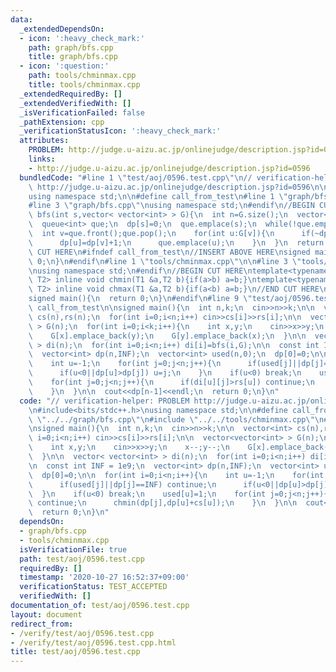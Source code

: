 ```yaml
---
data:
  _extendedDependsOn:
  - icon: ':heavy_check_mark:'
    path: graph/bfs.cpp
    title: graph/bfs.cpp
  - icon: ':question:'
    path: tools/chminmax.cpp
    title: tools/chminmax.cpp
  _extendedRequiredBy: []
  _extendedVerifiedWith: []
  _isVerificationFailed: false
  _pathExtension: cpp
  _verificationStatusIcon: ':heavy_check_mark:'
  attributes:
    PROBLEM: http://judge.u-aizu.ac.jp/onlinejudge/description.jsp?id=0596
    links:
    - http://judge.u-aizu.ac.jp/onlinejudge/description.jsp?id=0596
  bundledCode: "#line 1 \"test/aoj/0596.test.cpp\"\n// verification-helper: PROBLEM\
    \ http://judge.u-aizu.ac.jp/onlinejudge/description.jsp?id=0596\n\n#include<bits/stdc++.h>\n\
    using namespace std;\n\n#define call_from_test\n#line 1 \"graph/bfs.cpp\"\n\n\
    #line 3 \"graph/bfs.cpp\"\nusing namespace std;\n#endif\n//BEGIN CUT HERE\nvector<int>\
    \ bfs(int s,vector< vector<int> > G){\n  int n=G.size();\n  vector<int> dp(n,-1);\n\
    \  queue<int> que;\n  dp[s]=0;\n  que.emplace(s);\n  while(!que.empty()){\n  \
    \  int v=que.front();que.pop();\n    for(int u:G[v]){\n      if(~dp[u]) continue;\n\
    \      dp[u]=dp[v]+1;\n      que.emplace(u);\n    }\n  }\n  return dp;\n}\n//END\
    \ CUT HERE\n#ifndef call_from_test\n//INSERT ABOVE HERE\nsigned main(){\n  return\
    \ 0;\n}\n#endif\n#line 1 \"tools/chminmax.cpp\"\n\n#line 3 \"tools/chminmax.cpp\"\
    \nusing namespace std;\n#endif\n//BEGIN CUT HERE\ntemplate<typename T1,typename\
    \ T2> inline void chmin(T1 &a,T2 b){if(a>b) a=b;}\ntemplate<typename T1,typename\
    \ T2> inline void chmax(T1 &a,T2 b){if(a<b) a=b;}\n//END CUT HERE\n#ifndef call_from_test\n\
    signed main(){\n  return 0;\n}\n#endif\n#line 9 \"test/aoj/0596.test.cpp\"\n#undef\
    \ call_from_test\n\nsigned main(){\n  int n,k;\n  cin>>n>>k;\n\n  vector<int>\
    \ cs(n),rs(n);\n  for(int i=0;i<n;i++) cin>>cs[i]>>rs[i];\n\n  vector<vector<int>\
    \ > G(n);\n  for(int i=0;i<k;i++){\n    int x,y;\n    cin>>x>>y;\n    x--;y--;\n\
    \    G[x].emplace_back(y);\n    G[y].emplace_back(x);\n  }\n\n  vector< vector<int>\
    \ > di(n);\n  for(int i=0;i<n;i++) di[i]=bfs(i,G);\n\n  const int INF = 1e9;\n\
    \  vector<int> dp(n,INF);\n  vector<int> used(n,0);\n  dp[0]=0;\n\n  for(int i=0;i<n;i++){\n\
    \    int u=-1;\n    for(int j=0;j<n;j++){\n      if(used[j]||dp[j]==INF) continue;\n\
    \      if(u<0||dp[u]>dp[j]) u=j;\n    }\n    if(u<0) break;\n    used[u]=1;\n\
    \    for(int j=0;j<n;j++){\n      if(di[u][j]>rs[u]) continue;\n      chmin(dp[j],dp[u]+cs[u]);\n\
    \    }\n  }\n\n  cout<<dp[n-1]<<endl;\n  return 0;\n}\n"
  code: "// verification-helper: PROBLEM http://judge.u-aizu.ac.jp/onlinejudge/description.jsp?id=0596\n\
    \n#include<bits/stdc++.h>\nusing namespace std;\n\n#define call_from_test\n#include\
    \ \"../../graph/bfs.cpp\"\n#include \"../../tools/chminmax.cpp\"\n#undef call_from_test\n\
    \nsigned main(){\n  int n,k;\n  cin>>n>>k;\n\n  vector<int> cs(n),rs(n);\n  for(int\
    \ i=0;i<n;i++) cin>>cs[i]>>rs[i];\n\n  vector<vector<int> > G(n);\n  for(int i=0;i<k;i++){\n\
    \    int x,y;\n    cin>>x>>y;\n    x--;y--;\n    G[x].emplace_back(y);\n    G[y].emplace_back(x);\n\
    \  }\n\n  vector< vector<int> > di(n);\n  for(int i=0;i<n;i++) di[i]=bfs(i,G);\n\
    \n  const int INF = 1e9;\n  vector<int> dp(n,INF);\n  vector<int> used(n,0);\n\
    \  dp[0]=0;\n\n  for(int i=0;i<n;i++){\n    int u=-1;\n    for(int j=0;j<n;j++){\n\
    \      if(used[j]||dp[j]==INF) continue;\n      if(u<0||dp[u]>dp[j]) u=j;\n  \
    \  }\n    if(u<0) break;\n    used[u]=1;\n    for(int j=0;j<n;j++){\n      if(di[u][j]>rs[u])\
    \ continue;\n      chmin(dp[j],dp[u]+cs[u]);\n    }\n  }\n\n  cout<<dp[n-1]<<endl;\n\
    \  return 0;\n}\n"
  dependsOn:
  - graph/bfs.cpp
  - tools/chminmax.cpp
  isVerificationFile: true
  path: test/aoj/0596.test.cpp
  requiredBy: []
  timestamp: '2020-10-27 16:52:37+09:00'
  verificationStatus: TEST_ACCEPTED
  verifiedWith: []
documentation_of: test/aoj/0596.test.cpp
layout: document
redirect_from:
- /verify/test/aoj/0596.test.cpp
- /verify/test/aoj/0596.test.cpp.html
title: test/aoj/0596.test.cpp
---
```

